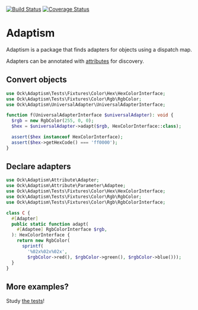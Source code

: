 [![Build Status](https://secure.travis-ci.org/ock/adaptism.png)](https://travis-ci.org/ock/adaptism)
[![Coverage Status](https://coveralls.io/repos/ock/adaptism/badge.png)](https://coveralls.io/r/ock/adaptism)

# Adaptism
Adaptism is a package that finds adapters for objects using a dispatch map.

Adapters can be annotated with [attributes](src/Attribute/Adapter.php) for discovery.

## Convert objects

```php
use Ock\Adaptism\Tests\Fixtures\Color\Hex\HexColorInterface;
use Ock\Adaptism\Tests\Fixtures\Color\Rgb\RgbColor;
use Ock\Adaptism\UniversalAdapter\UniversalAdapterInterface;

function f(UniversalAdapterInterface $universalAdapter): void {
  $rgb = new RgbColor(255, 0, 0);
  $hex = $universalAdapter->adapt($rgb, HexColorInterface::class);

  assert($hex instanceof HexColorInterface);
  assert($hex->getHexCode() === 'ff0000');
}
```

## Declare adapters

```php
use Ock\Adaptism\Attribute\Adapter;
use Ock\Adaptism\Attribute\Parameter\Adaptee;
use Ock\Adaptism\Tests\Fixtures\Color\Hex\HexColorInterface;
use Ock\Adaptism\Tests\Fixtures\Color\Rgb\RgbColor;
use Ock\Adaptism\Tests\Fixtures\Color\Rgb\RgbColorInterface;

class C {
  #[Adapter]
  public static function adapt(
    #[Adaptee] RgbColorInterface $rgb,
  ): HexColorInterface {
    return new RgbColor(
      sprintf(
        '%02x%02x%02x',
        $rgbColor->red(), $rgbColor->green(), $rgbColor->blue()));
  }
}
```

## More examples?

Study [the tests](tests/src/AdapterTest.php)!
